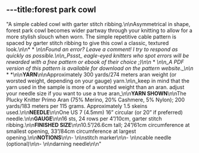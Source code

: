 ---title:forest park cowl
---
"A simple cabled cowl with garter stitch ribbing.\n\nAsymmetrical in shape, forest park cowl becomes wider partway through your knitting to allow for a more stylish slouch when worn. The simple repetitive cable pattern is spaced by garter stitch ribbing to give this cowl a classic, textured look.\n\n* * *\n\nFound an error? Leave a comment! I try to respond as quickly as possible.\n\n_Pssst_ eagle-eyed knitters who spot errors will be rewarded with a free pattern or ebook of their choice ;)\n\n* * *\n\n_A PDF version of this pattern is available for download on the pattern website._\n\n* * *\n\n**YARN**\n\nApproximately 300 yards/274 meters aran weight (or worsted weight, depending on your gauge) yarn.\n\n_keep in mind that the yarn used in the sample is more of a worsted weight than an aran. adjust your needle size if you want to use a true aran_\n\n**YARN SHOWN**\n\nThe Plucky Knitter Primo Aran (75% Merino, 20% Cashmere, 5% Nylon); 200 yards/183 meters per 115 grams. Approximately 1.5 skeins used.\n\n**NEEDLE**\n\nOne US 7 (4.5mm) 16” circular (or 20” if preferred) needle.\n\n**GAUGE**\n\n16 sts, 24 rows per 4”/10cm, garter stitch ribbing.\n\n**FINISHED SIZE**\n\n10.5”/26.6cm tall; 24”/61cm circumference at smallest opening, 33”/84cm circumference at largest opening.\n\n**NOTIONS**\n\n- \n\nstitch marker\n\n- \n\ncable needle (optional)\n\n- \n\ndarning needle\n\n"
